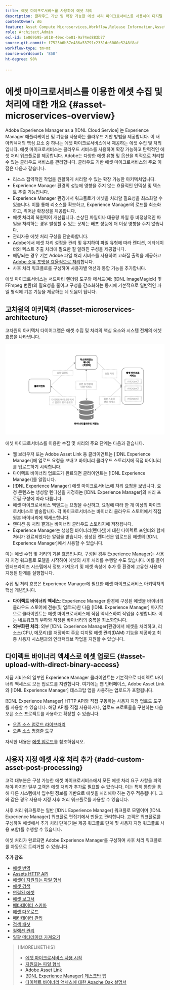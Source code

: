 ```yaml
---
title: 에셋 마이크로서비스를 사용하여 에셋 처리
description: 클라우드 기반 및 확장 가능한 에셋 처리 마이크로서비스를 사용하여 디지털 에셋을 처리합니다.
contentOwner: AG
feature: Asset Compute Microservices,Workflow,Release Information,Asset Processing
role: Architect,Admin
exl-id: 1e069b95-a018-40ec-be01-9a74ed883b77
source-git-commit: f7525b6b37e486a53791c2331dc6000e5248f8af
workflow-type: tm+mt
source-wordcount: '850'
ht-degree: 98%

---
```


# 에셋 마이크로서비스를 이용한 에셋 수집 및 처리에 대한 개요 {#asset-microservices-overview}

Adobe Experience Manager as a [!DNL Cloud Service] 는 Experience Manager 애플리케이션 및 기능을 사용하는 클라우드 기반 방법을 제공합니다. 이 새 아키텍처의 핵심 요소 중 하나는 에셋 마이크로서비스에서 제공하는 에셋 수집 및 처리입니다. 에셋 마이크로서비스는 클라우드 서비스를 사용하여 확장 가능하고 탄력적인 에셋 처리 워크플로를 제공합니다. Adobe는 다양한 에셋 유형 및 옵션을 최적으로 처리할 수 있는 클라우드 서비스를 관리합니다. 클라우드 기반 에셋 마이크로서비스의 주요 이점은 다음과 같습니다.

* 리소스 집약적인 작업을 원활하게 처리할 수 있는 확장 가능한 아키텍처입니다.
* Experience Manager 환경의 성능에 영향을 주지 않는 효율적인 인덱싱 및 텍스트 추출 기능입니다.
* Experience Manager 환경에서 워크플로가 에셋을 처리할 필요성을 최소화할 수 있습니다. 이를 통해 리소스를 확보하고, Experience Manager의 로드를 최소화하고, 뛰어난 확장성을 제공합니다.
* 에셋 처리의 복원력이 개선됩니다. 손상된 파일이나 대용량 파일 등 비정상적인 파일을 처리하는 경우 발생할 수 있는 문제는 배포 성능에 더 이상 영향을 주지 않습니다.
* 관리자용 에셋 처리 구성을 단순화합니다.
* Adobe에서 에셋 처리 설정을 관리 및 유지하여 파일 유형에 따라 렌디션, 메타데이터와 텍스트 추출 처리에 필요한 잘 알려진 구성을 제공합니다.
* 해당되는 경우 기본 Adobe 파일 처리 서비스를 사용하여 고화질 출력을 제공하고 [Adobe 소유 포맷을 효율적으로 처리](file-format-support.md)합니다.
* 사후 처리 워크플로를 구성하여 사용자별 액션과 통합 기능을 추가합니다.

에셋 마이크로서비스는 서드파티 렌더링 도구와 메서드(예: [!DNL ImageMagick] 및 FFmpeg 변환)의 필요성을 줄이고 구성을 간소화하는 동시에 기본적으로 일반적인 파일 형식에 기본 기능을 제공하는 데 도움이 됩니다.

## 고차원의 아키텍처 {#asset-microservices-architecture}

고차원의 아키텍처 다이어그램은 에셋 수집 및 처리의 핵심 요소와 시스템 전체의 에셋 흐름을 나타냅니다.

<!-- Proposed DRAFT diagram for asset microservices overview - see section "Asset processing - high-level diagram" in the PPTX deck

https://adobe-my.sharepoint.com/personal/gklebus_adobe_com/_layouts/15/guestaccess.aspx?guestaccesstoken=jexDC5ZnepXSt6dTPciH66TzckS1BPEfdaZuSgHugL8%3D&docid=2_1ec37f0bd4cc74354b4f481cd420e07fc&rev=1&e=CdgElS
-->

![에셋 마이크로서비스를 이용한 에셋 수집 및 처리](assets/asset-microservices-overview.png "에셋 마이크로서비스를 이용한 에셋 수집 및 처리")

에셋 마이크로서비스를 이용한 수집 및 처리의 주요 단계는 다음과 같습니다.

* 웹 브라우저 또는 Adobe Asset Link 등 클라이언트는 [!DNL Experience Manager]에 업로드 요청을 보내고 바이너리 클라우드 스토리지에 직접 바이너리를 업로드하기 시작합니다.
* 다이렉트 바이너리 업로드가 완료되면 클라이언트는 [!DNL Experience Manager]를 알립니다.
* [!DNL Experience Manager] 에셋 마이크로서비스에 처리 요청을 보냅니다. 요청 콘텐츠는 생성할 렌디션을 지정하는 [!DNL Experience Manager]의 처리 프로필 구성에 따라 다릅니다.
* 에셋 마이크로서비스 백엔드는 요청을 수신하고, 요청에 따라 한 개 이상의 마이크로서비스로 발송합니다. 각 마이크로서비스는 바이너리 클라우드 스토어에서 직접 원본 바이너리에 액세스합니다.
* 렌디션 등 처리 결과는 바이너리 클라우드 스토리지에 저장됩니다.
* Experience Manager는 생성된 바이너리(렌디션)에 대한 다이렉트 포인터와 함께 처리가 완료되었다는 알림을 받습니다. 생성된 렌디션은 업로드된 에셋의 [!DNL Experience Manager]에서 사용할 수 있습니다.

이는 에셋 수집 및 처리의 기본 흐름입니다. 구성된 경우 Experience Manager는 사용자 지정 워크플로 모델을 시작하여 에셋의 사후 처리를 수행할 수도 있습니다. 예를 들어 엔터프라이즈 시스템에서 정보 가져오기 및 에셋 속성에 추가 등 환경에 고유한 사용자 지정된 단계를 실행합니다.

수집 및 처리 흐름은 Experience Manager에 필요한 에셋 마이크로서비스 아키텍처의 핵심 개념입니다.

* **다이렉트 바이너리 액세스**: Experience Manager 환경에 구성된 에셋을 바이너리 클라우드 스토어에 전송(및 업로드)한 다음 [!DNL Experience Manager] 마지막으로 클라이언트는 에셋 마이크로서비스에 직접 액세스하여 작업을 수행합니다. 이는 네트워크의 부하와 저장된 바이너리의 중복을 최소화합니다.
* **외부화된 처리**: 외부 [!DNL Experience Manager]환경에서 에셋을 처리하고, 리소스(CPU, 메모리)를 저장하여 주요 디지털 에셋 관리(DAM) 기능을 제공하고 최종 사용자 시스템과의 인터랙티브 작업을 지원할 수 있습니다.

## 다이렉트 바이너리 액세스로 에셋 업로드 {#asset-upload-with-direct-binary-access}

제품 서비스의 일부인 Experience Manager 클라이언트는 기본적으로 다이렉트 바이너리 액세스로 모든 업로드를 지원합니다. 여기에는 웹 인터페이스, Adobe Asset Link와 [!DNL Experience Manager] 데스크탑 앱을 사용하는 업로드가 포함됩니다.

[!DNL Experience Manager] HTTP API와 직접 구동하는 사용자 지정 업로드 도구를 사용할 수 있습니다. 해당 API를 직접 사용하거나, 업로드 프로토콜을 구현하는 다음 오픈 소스 프로젝트를 사용하고 확장할 수 있습니다.

* [오픈 소스 업로드 라이브러리](https://github.com/adobe/aem-upload)
* [오픈 소스 명령줄 도구](https://github.com/adobe/aio-cli-plugin-aem)

자세한 내용은 [에셋 업로드](add-assets.md)를 참조하십시오.

## 사용자 지정 에셋 사후 처리 추가 {#add-custom-asset-post-processing}

고객 대부분은 구성 가능한 에셋 마이크로서비스에서 모든 에셋 처리 요구 사항을 파악해야 하지만 일부 고객은 에셋 처리가 추가로 필요할 수 있습니다. 이는 특히 통합을 통해 다른 시스템에서 입수된 정보를 기반으로 에셋을 처리해야 하는 경우 적용됩니다. 그와 같은 경우 사용자 지정 사후 처리 워크플로를 사용할 수 있습니다.

사후 처리 워크플로는 일반 [!DNL Experience Manager] 워크플로 모델이며 [!DNL Experience Manager] 워크플로 편집기에서 만들고 관리합니다. 고객은 워크플로를 구성하여 에셋에서 추가 처리 단계(기본 제공 워크플로 단계 및 사용자 지정 워크플로 사용 포함)를 수행할 수 있습니다.

에셋 처리가 완료되면 Adobe Experience Manager를 구성하여 사후 처리 워크플로를 자동으로 트리거할 수 있습니다.

<!-- TBD asgupta, Engg: Create some asset-microservices-data-flow-diagram.
-->

**추가 참조**

* [에셋 번역](translate-assets.md)
* [Assets HTTP API](mac-api-assets.md)
* [에셋이 지원되는 파일 형식](file-format-support.md)
* [에셋 검색](search-assets.md)
* [연결된 에셋](use-assets-across-connected-assets-instances.md)
* [에셋 보고서](asset-reports.md)
* [메타데이터 스키마](metadata-schemas.md)
* [에셋 다운로드](download-assets-from-aem.md)
* [메타데이터 관리](manage-metadata.md)
* [검색 패싯](search-facets.md)
* [컬렉션 관리](manage-collections.md)
* [일괄 메타데이터 가져오기](metadata-import-export.md)

>[!MORELIKETHIS]
>
>* [에셋 마이크로서비스 사용 시작](asset-microservices-configure-and-use.md)
>* [지원되는 파일 형식](file-format-support.md)
>* [Adobe Asset Link](https://helpx.adobe.com/kr/enterprise/using/adobe-asset-link.html)
>* [[!DNL Experience Manager] 데스크탑 앱](https://experienceleague.adobe.com/docs/experience-manager-desktop-app/using/introduction.html)
>* [다이렉트 바이너리 액세스에 대한 Apache Oak 설명서](https://jackrabbit.apache.org/oak/docs/features/direct-binary-access.html)
